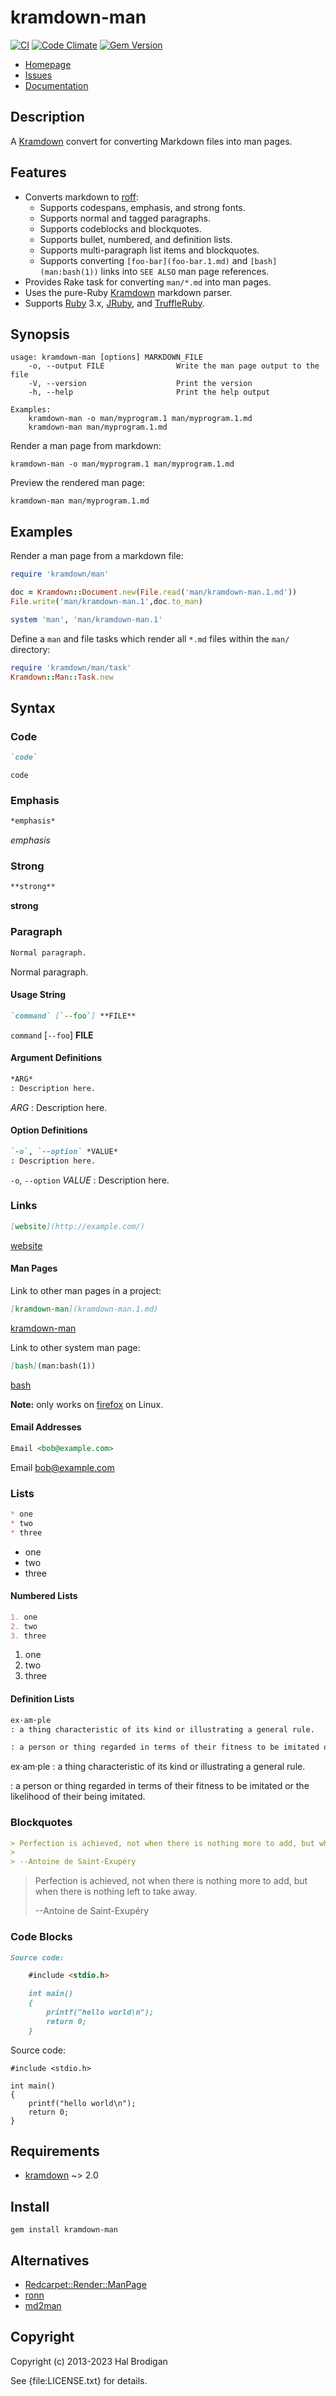 # kramdown-man

[![CI](https://github.com/postmodern/kramdown-man/actions/workflows/ruby.yml/badge.svg)](https://github.com/postmodern/kramdown-man/actions/workflows/ruby.yml)
[![Code Climate](https://codeclimate.com/github/postmodern/kramdown-man.svg)](https://codeclimate.com/github/postmodern/kramdown-man)
[![Gem Version](https://badge.fury.io/rb/kramdown-man.svg)](https://badge.fury.io/rb/kramdown-man)

* [Homepage](https://github.com/postmodern/kramdown-man#readme)
* [Issues](https://github.com/postmodern/kramdown-man/issues)
* [Documentation](http://rubydoc.info/gems/kramdown-man/frames)

## Description

A [Kramdown][kramdown] convert for converting Markdown files into man pages.

## Features

* Converts markdown to [roff]:
  * Supports codespans, emphasis, and strong fonts.
  * Supports normal and tagged paragraphs.
  * Supports codeblocks and blockquotes.
  * Supports bullet, numbered, and definition lists.
  * Supports multi-paragraph list items and blockquotes.
  * Supports converting `[foo-bar](foo-bar.1.md)` and `[bash](man:bash(1))`
    links into `SEE ALSO` man page references.
* Provides Rake task for converting `man/*.md` into man pages.
* Uses the pure-Ruby [Kramdown][kramdown] markdown parser.
* Supports [Ruby] 3.x, [JRuby], and [TruffleRuby].

## Synopsis

```
usage: kramdown-man [options] MARKDOWN_FILE
    -o, --output FILE                Write the man page output to the file
    -V, --version                    Print the version
    -h, --help                       Print the help output

Examples:
    kramdown-man -o man/myprogram.1 man/myprogram.1.md
    kramdown-man man/myprogram.1.md

```

Render a man page from markdown:

```shell
kramdown-man -o man/myprogram.1 man/myprogram.1.md
```

Preview the rendered man page:

```shell
kramdown-man man/myprogram.1.md
```

## Examples

Render a man page from a markdown file:

```ruby
require 'kramdown/man'

doc = Kramdown::Document.new(File.read('man/kramdown-man.1.md'))
File.write('man/kramdown-man.1',doc.to_man)

system 'man', 'man/kramdown-man.1'
```

Define a `man` and file tasks which render all `*.md` files within the
`man/` directory:

```ruby
require 'kramdown/man/task'
Kramdown::Man::Task.new
```

## Syntax

### Code

```markdown
`code`
```

`code`

### Emphasis

```markdown
*emphasis*
```

*emphasis*

### Strong

```markdown
**strong**
```

**strong**

### Paragraph

```markdown
Normal paragraph.
```

Normal paragraph.

#### Usage String

```markdown
`command` [`--foo`] **FILE**
```

`command` [`--foo`] **FILE**

#### Argument Definitions

```markdown
*ARG*
: Description here.
```

*ARG*
: Description here.

#### Option Definitions

```markdown
`-o`, `--option` *VALUE*
: Description here.
```

`-o`, `--option` *VALUE*
: Description here.

### Links

```markdown
[website](http://example.com/)
```

[website](http://example.com/)

#### Man Pages

Link to other man pages in a project:

```markdown
[kramdown-man](kramdown-man.1.md)
```

[kramdown-man](https://github.com/postmodern/kramdown-man/blob/main/man/kramdown-man.1.md)

Link to other system man page:

```markdown
[bash](man:bash(1))
```

[bash](man:bash(1))

**Note:** only works on [firefox] on Linux.

[firefox]: https://www.mozilla.org/en-US/firefox/new/

#### Email Addresses

```markdown
Email <bob@example.com>
```

Email <bob@example.com>

### Lists

```markdown
* one
* two
* three
```

* one
* two
* three

#### Numbered Lists

```markdown
1. one
2. two
3. three
```
    
1. one
2. two
3. three

#### Definition Lists

```markdown
ex·am·ple
: a thing characteristic of its kind or illustrating a general rule.

: a person or thing regarded in terms of their fitness to be imitated or the likelihood of their being imitated.
```

ex·am·ple
: a thing characteristic of its kind or illustrating a general rule.

: a person or thing regarded in terms of their fitness to be imitated or the likelihood of their being imitated.

### Blockquotes

```markdown
> Perfection is achieved, not when there is nothing more to add, but when there is nothing left to take away.
>
> --Antoine de Saint-Exupéry
```

> Perfection is achieved, not when there is nothing more to add, but when there is nothing left to take away.
>
> --Antoine de Saint-Exupéry

### Code Blocks

```markdown
Source code:

    #include <stdio.h>

    int main()
    {
        printf("hello world\n");
        return 0;
    }

```

Source code:

    #include <stdio.h>

    int main()
    {
	    printf("hello world\n");
	    return 0;
    }

## Requirements

* [kramdown] ~> 2.0

## Install

```shell
gem install kramdown-man
```

## Alternatives

* [Redcarpet::Render::ManPage](http://rubydoc.info/gems/redcarpet/Redcarpet/Render/ManPage)
* [ronn](https://github.com/rtomayko/ronn#readme)
* [md2man](https://github.com/sunaku/md2man#readme)

## Copyright

Copyright (c) 2013-2023 Hal Brodigan

See {file:LICENSE.txt} for details.

[kramdown]: http://kramdown.gettalong.org/
[roff]: https://en.wikipedia.org/wiki/Roff_(software)

[Ruby]: http://www.ruby-lang.org/
[JRuby]: http://jruby.org/
[TruffleRuby]: https://github.com/oracle/truffleruby#readme
